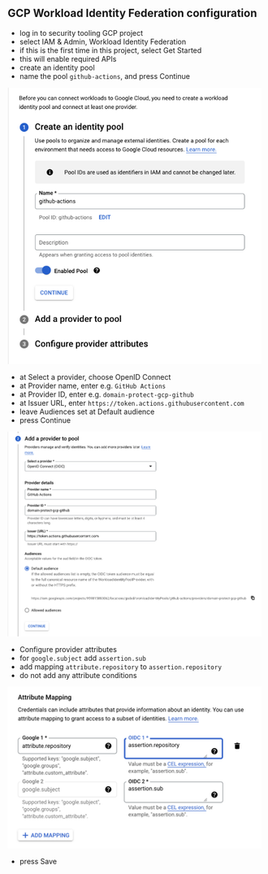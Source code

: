## GCP Workload Identity Federation configuration 
* log in to security tooling GCP project 
* select IAM & Admin, Workload Identity Federation
* if this is the first time in this project, select Get Started
* this will enable required APIs
* create an identity pool
* name the pool `github-actions`, and press Continue

<img src="images/create-identity-pool.png" width="500">

* at Select a provider, choose OpenID Connect
* at Provider name, enter e.g. `GitHub Actions`
* at Provider ID, enter e.g. `domain-protect-gcp-github`
* at Issuer URL, enter `https://token.actions.githubusercontent.com`
* leave Audiences set at Default audience
* press Continue

<img src="images/add-provider-to-pool.png" width="500">

* Configure provider attributes
* for `google.subject` add `assertion.sub`
* add mapping `attribute.repository` to `assertion.repository`
* do not add any attribute conditions

<img src="images/configure-provider-attributes.png" width="500">

* press Save
